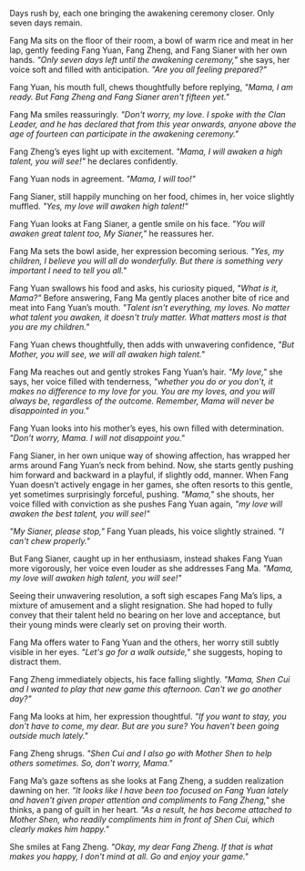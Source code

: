 Days rush by, each one bringing the awakening ceremony closer. Only seven days remain.

Fang Ma sits on the floor of their room, a bowl of warm rice and meat in her lap, gently feeding Fang Yuan, Fang Zheng, and Fang Sianer with her own hands. _"Only seven days left until the awakening ceremony,"_ she says, her voice soft and filled with anticipation. _"Are you all feeling prepared?"_

Fang Yuan, his mouth full, chews thoughtfully before replying, _"Mama, I am ready. But Fang Zheng and Fang Sianer aren't fifteen yet."_

Fang Ma smiles reassuringly. _"Don't worry, my love. I spoke with the Clan Leader, and he has declared that from this year onwards, anyone above the age of fourteen can participate in the awakening ceremony."_

Fang Zheng’s eyes light up with excitement. _"Mama, I will awaken a high talent, you will see!"_ he declares confidently.

Fang Yuan nods in agreement. _"Mama, I will too!"_

Fang Sianer, still happily munching on her food, chimes in, her voice slightly muffled. _"Yes, my love will awaken high talent!"_

Fang Yuan looks at Fang Sianer, a gentle smile on his face. _"You will awaken great talent too, My Sianer,"_ he reassures her.

Fang Ma sets the bowl aside, her expression becoming serious. _"Yes, my children, I believe you will all do wonderfully. But there is something very important I need to tell you all."_

Fang Yuan swallows his food and asks, his curiosity piqued, _"What is it, Mama?"_ Before answering, Fang Ma gently places another bite of rice and meat into Fang Yuan’s mouth. _"Talent isn't everything, my loves. No matter what talent you awaken, it doesn't truly matter. What matters most is that you are my children."_

Fang Yuan chews thoughtfully, then adds with unwavering confidence, _"But Mother, you will see, we will all awaken high talent."_

Fang Ma reaches out and gently strokes Fang Yuan’s hair. _"My love,"_ she says, her voice filled with tenderness, _"whether you do or you don't, it makes no difference to my love for you. You are my loves, and you will always be, regardless of the outcome. Remember, Mama will never be disappointed in you."_

Fang Yuan looks into his mother’s eyes, his own filled with determination. _"Don't worry, Mama. I will not disappoint you."_

Fang Sianer, in her own unique way of showing affection, has wrapped her arms around Fang Yuan’s neck from behind. Now, she starts gently pushing him forward and backward in a playful, if slightly odd, manner. When Fang Yuan doesn’t actively engage in her games, she often resorts to this gentle, yet sometimes surprisingly forceful, pushing. _"Mama,"_ she shouts, her voice filled with conviction as she pushes Fang Yuan again, _"my love will awaken the best talent, you will see!"_

_"My Sianer, please stop,"_ Fang Yuan pleads, his voice slightly strained. _"I can't chew properly."_

But Fang Sianer, caught up in her enthusiasm, instead shakes Fang Yuan more vigorously, her voice even louder as she addresses Fang Ma. _"Mama, my love will awaken high talent, you will see!"_

Seeing their unwavering resolution, a soft sigh escapes Fang Ma’s lips, a mixture of amusement and a slight resignation. She had hoped to fully convey that their talent held no bearing on her love and acceptance, but their young minds were clearly set on proving their worth.

Fang Ma offers water to Fang Yuan and the others, her worry still subtly visible in her eyes. _"Let's go for a walk outside,"_ she suggests, hoping to distract them.

Fang Zheng immediately objects, his face falling slightly. _"Mama, Shen Cui and I wanted to play that new game this afternoon. Can't we go another day?"_

Fang Ma looks at him, her expression thoughtful. _"If you want to stay, you don't have to come, my dear. But are you sure? You haven't been going outside much lately."_

Fang Zheng shrugs. _"Shen Cui and I also go with Mother Shen to help others sometimes. So, don't worry, Mama."_

Fang Ma’s gaze softens as she looks at Fang Zheng, a sudden realization dawning on her. _"It looks like I have been too focused on Fang Yuan lately and haven't given proper attention and compliments to Fang Zheng,"_ she thinks, a pang of guilt in her heart. _"As a result, he has become attached to Mother Shen, who readily compliments him in front of Shen Cui, which clearly makes him happy."_ 

She smiles at Fang Zheng. _"Okay, my dear Fang Zheng. If that is what makes you happy, I don't mind at all. Go and enjoy your game."_











